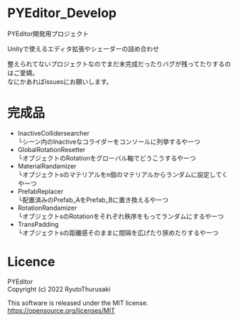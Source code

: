 # PYEditor_Develop
PYEditor開発用プロジェクト  
  
Unityで使えるエディタ拡張やシェーダーの詰め合わせ  

整えられてないプロジェクトなのでまだ未完成だったりバグが残ってたりするのはご愛嬌。  
なにかあればissuesにお願いします。  
  
# 完成品  
- InactiveCollidersearcher  
└シーン内のInactiveなコライダーをコンソールに列挙するやーつ
- GlobalRotationResetter  
└オブジェクトのRotationをグローバル軸でどうこうするやーつ
- MaterialRandamizer  
└オブジェクトsのマテリアルをn個のマテリアルからランダムに設定してくやーつ
- PrefabReplacer  
└配置済みのPrefab_AをPrefab_Bに置き換えるやーつ
- RotationRandamizer  
└オブジェクトsのRotationをそれぞれ秩序をもってランダムにするやーつ
- TransPadding  
└オブジェクトsの距離感そのままに間隔を広げたり狭めたりするやーつ
  
# Licence
PYEditor  
Copyright (c) 2022 RyutoThurusaki  
  
This software is released under the MIT license.  
https://opensource.org/licenses/MIT
